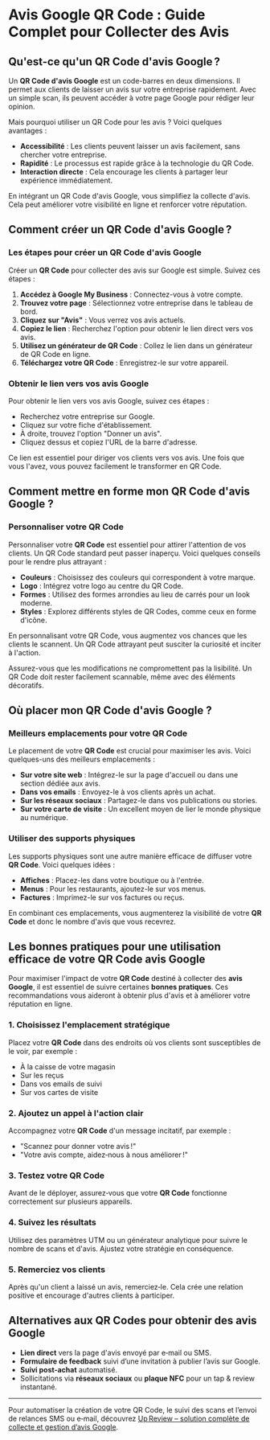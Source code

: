 # Avis Google QR Code : Guide Complet pour Collecter des Avis
## Qu'est-ce qu'un QR Code d'avis Google ?
<p>Un <strong>QR Code d'avis Google</strong> est un code-barres en deux dimensions. Il permet aux clients de laisser un avis sur votre entreprise rapidement. Avec un simple scan, ils peuvent accéder à votre page Google pour rédiger leur opinion.</p>

<p>Mais pourquoi utiliser un QR Code pour les avis ? Voici quelques avantages :</p>
<ul>
    <li><strong>Accessibilité</strong> : Les clients peuvent laisser un avis facilement, sans chercher votre entreprise.</li>
    <li><strong>Rapidité</strong> : Le processus est rapide grâce à la technologie du QR Code.</li>
    <li><strong>Interaction directe</strong> : Cela encourage les clients à partager leur expérience immédiatement.</li>
</ul>

<p>En intégrant un QR Code d'avis Google, vous simplifiez la collecte d'avis. Cela peut améliorer votre visibilité en ligne et renforcer votre réputation.</p>

## Comment créer un QR Code d'avis Google ?

### Les étapes pour créer un QR Code d'avis Google
<p>Créer un <strong>QR Code</strong> pour collecter des avis sur Google est simple. Suivez ces étapes :</p>
<ol>
    <li><strong>Accédez à Google My Business</strong> : Connectez-vous à votre compte.</li>
    <li><strong>Trouvez votre page</strong> : Sélectionnez votre entreprise dans le tableau de bord.</li>
    <li><strong>Cliquez sur "Avis"</strong> : Vous verrez vos avis actuels.</li>
    <li><strong>Copiez le lien</strong> : Recherchez l'option pour obtenir le lien direct vers vos avis.</li>
    <li><strong>Utilisez un générateur de QR Code</strong> : Collez le lien dans un générateur de QR Code en ligne.</li>
    <li><strong>Téléchargez votre QR Code</strong> : Enregistrez-le sur votre appareil.</li>
</ol>

### Obtenir le lien vers vos avis Google
<p>Pour obtenir le lien vers vos avis Google, suivez ces étapes :</p>
<ul>
    <li>Recherchez votre entreprise sur Google.</li>
    <li>Cliquez sur votre fiche d'établissement.</li>
    <li>À droite, trouvez l'option "Donner un avis".</li>
    <li>Cliquez dessus et copiez l'URL de la barre d'adresse.</li>
</ul>
<p>Ce lien est essentiel pour diriger vos clients vers vos avis. Une fois que vous l'avez, vous pouvez facilement le transformer en QR Code.</p>

## Comment mettre en forme mon QR Code d'avis Google ?

### Personnaliser votre QR Code
<p>Personnaliser votre <strong>QR Code</strong> est essentiel pour attirer l'attention de vos clients. Un QR Code standard peut passer inaperçu. Voici quelques conseils pour le rendre plus attrayant :</p>
<ul>
    <li><strong>Couleurs</strong> : Choisissez des couleurs qui correspondent à votre marque.</li>
    <li><strong>Logo</strong> : Intégrez votre logo au centre du QR Code.</li>
    <li><strong>Formes</strong> : Utilisez des formes arrondies au lieu de carrés pour un look moderne.</li>
    <li><strong>Styles</strong> : Explorez différents styles de QR Codes, comme ceux en forme d'icône.</li>
</ul>
<p>En personnalisant votre QR Code, vous augmentez vos chances que les clients le scannent. Un QR Code attrayant peut susciter la curiosité et inciter à l'action.</p>
<p>Assurez-vous que les modifications ne compromettent pas la lisibilité. Un QR Code doit rester facilement scannable, même avec des éléments décoratifs.</p>

## Où placer mon QR Code d'avis Google ?

### Meilleurs emplacements pour votre QR Code
<p>Le placement de votre <strong>QR Code</strong> est crucial pour maximiser les avis. Voici quelques-uns des meilleurs emplacements :</p>
<ul>
    <li><strong>Sur votre site web</strong> : Intégrez-le sur la page d'accueil ou dans une section dédiée aux avis.</li>
    <li><strong>Dans vos emails</strong> : Envoyez-le à vos clients après un achat.</li>
    <li><strong>Sur les réseaux sociaux</strong> : Partagez-le dans vos publications ou stories.</li>
    <li><strong>Sur votre carte de visite</strong> : Un excellent moyen de lier le monde physique au numérique.</li>
</ul>

### Utiliser des supports physiques
<p>Les supports physiques sont une autre manière efficace de diffuser votre <strong>QR Code</strong>. Voici quelques idées :</p>
<ul>
    <li><strong>Affiches</strong> : Placez-les dans votre boutique ou à l'entrée.</li>
    <li><strong>Menus</strong> : Pour les restaurants, ajoutez-le sur vos menus.</li>
    <li><strong>Factures</strong> : Imprimez-le sur vos factures ou reçus.</li>
</ul>
<p>En combinant ces emplacements, vous augmenterez la visibilité de votre <strong>QR Code</strong> et donc le nombre d'avis que vous recevrez.</p>

## Les bonnes pratiques pour une utilisation efficace de votre QR Code avis Google
<p>Pour maximiser l'impact de votre <strong>QR Code</strong> destiné à collecter des <strong>avis Google</strong>, il est essentiel de suivre certaines <strong>bonnes pratiques</strong>. Ces recommandations vous aideront à obtenir plus d'avis et à améliorer votre réputation en ligne.</p>

### 1. Choisissez l'emplacement stratégique
<p>Placez votre <strong>QR Code</strong> dans des endroits où vos clients sont susceptibles de le voir, par exemple :</p>
<ul>
    <li>À la caisse de votre magasin</li>
    <li>Sur les reçus</li>
    <li>Dans vos emails de suivi</li>
    <li>Sur vos cartes de visite</li>
</ul>

### 2. Ajoutez un appel à l'action clair
<p>Accompagnez votre <strong>QR Code</strong> d'un message incitatif, par exemple :</p>
<ul>
    <li>"Scannez pour donner votre avis !"</li>
    <li>"Votre avis compte, aidez‑nous à nous améliorer !"</li>
</ul>

### 3. Testez votre QR Code
<p>Avant de le déployer, assurez‑vous que votre <strong>QR Code</strong> fonctionne correctement sur plusieurs appareils.</p>

### 4. Suivez les résultats
<p>Utilisez des paramètres UTM ou un générateur analytique pour suivre le nombre de scans et d'avis. Ajustez votre stratégie en conséquence.</p>

### 5. Remerciez vos clients
<p>Après qu'un client a laissé un avis, remerciez‑le. Cela crée une relation positive et encourage d'autres clients à participer.</p>

## Alternatives aux QR Codes pour obtenir des avis Google
- **Lien direct** vers la page d'avis envoyé par e‑mail ou SMS.  
- **Formulaire de feedback** suivi d’une invitation à publier l’avis sur Google.  
- **Suivi post‑achat** automatisé.  
- Sollicitations via **réseaux sociaux** ou **plaque NFC** pour un tap & review instantané.

---

<p>Pour automatiser la création de votre QR Code, le suivi des scans et l’envoi de relances SMS ou e‑mail, découvrez <a href="https://up-review.co/fr">Up Review – solution complète de collecte et gestion d’avis Google</a>.</p>
